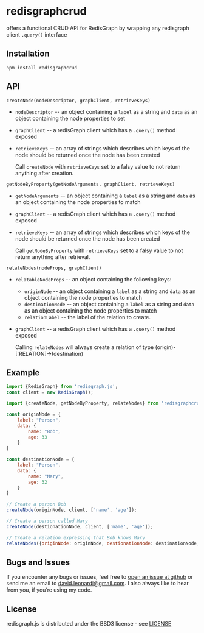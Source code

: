 # redisgraphcrud

offers a functional CRUD API for RedisGraph by wrapping any redisgraph client `.query()` interface

## Installation

    npm install redisgraphcrud

## API

`createNode(nodeDescriptor, graphClient, retrieveKeys)`

  * `nodeDescriptor` -- an object containing a `label` as a string and `data` as an object containing the node properties to set
  * `graphClient` -- a redisGraph client which has a `.query()` method exposed
  * `retrieveKeys` -- an array of strings which describes which keys of the node should be returned once the node has been created

    Call `createNode` with `retrieveKeys` set to a falsy value to not return anything after creation.

`getNodeByProperty(getNodeArguments, graphClient, retrieveKeys)`
  
  * `getNodeArguments` -- an object containing a `label` as a string and `data` as an object containing the node properties to match
  * `graphClient` -- a redisGraph client which has a `.query()` method exposed
  * `retrieveKeys` -- an array of strings which describes which keys of the node should be returned once the node has been created

    Call `getNodeByProperty` with `retrieveKeys` set to a falsy value to not return anything after retrieval.


`relateNodes(nodeProps, graphClient)`

  * `relatableNodeProps` -- an object containing the following keys:
    * `originNode` -- an object containing a `label` as a string and `data` as an object containing the node properties to match
    * `destinationNode` -- an object containing a `label` as a string and `data` as an object containing the node properties to match
    * `relationLabel` -- the label of the relation to create.
  * `graphClient` -- a redisGraph client which has a `.query()` method exposed

    Calling `relateNodes` will always create a relation of type (origin)-[:RELATION]->(destination)


## Example

~~~ javascript
import {RedisGraph} from 'redisgraph.js';
const client = new RedisGraph();

import {createNode, getNodeByProperty, relateNodes} from 'redisgraphcrud';

const originNode = {
    label: "Person",
    data: {
        name: "Bob",
        age: 33
    }
}

const destinationNode = {
    label: "Person",
    data: {
        name: "Mary",
        age: 32
    }
}

// Create a person Bob
createNode(originNode, client, ['name', 'age']);

// Create a person called Mary
createNode(destionationNode, client, ['name', 'age']);

// Create a relation expressing that Bob knows Mary
relateNodes({originNode: originNode, destionationNode: destinationNode, relationLabel: "knows"}, client);
~~~


## Bugs and Issues

If you encounter any bugs or issues, feel free to [open an issue at
github](https://github.com/davidLeonardi/redisgraphcrud/issues) or send me an email to
<david.leonardi@gmail.com>. I also always like to hear from you, if you’re using my code.

## License

redisgraph.js is distributed under the BSD3 license - see [LICENSE](LICENSE)

